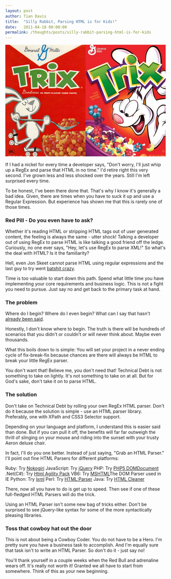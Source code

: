 ```yaml
---
layout: post
author: Tian Davis
title:  "Silly Rabbit, Parsing HTML is for Kids!"
date:   2011-04-18 00:00:00
permalink: /thoughts/posts/silly-rabbit-parsing-html-is-for-kids
---
```


![trix](/images/trix.jpg)

If I had a nickel for every time a developer says, "Don't worry, I'll just whip up a RegEx and parse that HTML in no time." I'd retire right this very second. I've grown less and less shocked over the years. Still I'm left surprised every time.

To be honest, I've been there done that. That's why I know it's generally a bad idea. Given, there are times when you have to suck it up and use a Regular Expression. But experience has shown me that this is rarely one of those times.

### Red Pill - Do you even have to ask?

Whether it's reading HTML or stripping HTML tags out of user generated content, the feeling is always the same - utter shock!
Talking a developer out of using RegEx to parse HTML is like talking a good friend off the ledge. Curiously, no one ever says, "Hey, let's use RegEx to parse XML!" So what's the deal with HTML? Is it the familiarity?

Hell, even Jon Skeet cannot parse HTML using regular expressions and the last guy to try went [batshit crazy][1].

Time is too valuable to start down this path. Spend what little time you have implementing your core requirements and business logic. This is not a fight you need to pursue. Just say no and get back to the primary task at hand.

### The problem

Where do I begin? Where do I even begin? What can I say that hasn't [already been said][2].

Honestly, I don't know where to begin. The truth is there will be hundreds of scenarios that you didn't or couldn't or will never think about. Maybe even thousands.

What this boils down to is simple: You will set your project in a never ending cycle of fix-break-fix because chances are there will always be HTML to break your little RegEx parser.

You don't want that! Believe me, you don't need that! Technical Debt is not something to take on lightly. It's not something to take on at all. But for God's sake, don't take it on to parse HTML.

### The solution

Don't take on Technical Debt by rolling your own RegEx HTML parser. Don't do it because the solution is simple - use an HTML parser library. Preferably, one with XPath and CSS3 Selector support.

Depending on your language and platform, I understand this is easier said than done. But if you can pull it off, the benefits will far far outweigh the thrill of slinging on your mouse and riding into the sunset with your trusty Aeron deluxe chair.

In fact, I'll do you one better. Instead of just saying, "Grab an HTML Parser." I'll point out fine HTML Parsers for different platforms:

Ruby: Try [Nokogiri][3]
JavaScript: Try [jQuery][4]
PHP: Try [PHP5 DOMDocument][5]
.Net(C#): Try [Html Agility Pack][6]
VB6: Try [MSHTML][7]The DOM Parser used in IE
Python: Try [lxml][8]
Perl: Try [HTML:Parser][9]
Java: Try [HTML Cleaner][10]

There, now all you have to do is get up to speed. Then see if one of these full-fledged HTML Parsers will do the trick.

Using an HTML Parser isn't some new bag of tricks either. Don't be surprised to see jQuery-like syntax for some of the more syntactically pleasing libraries.

### Toss that cowboy hat out the door

This is not about being a Cowboy Coder. You do not have to be a Hero. I'm pretty sure you have a business task to accomplish. And I'm equally sure that task isn't to write an HTML Parser. So don't do it - just say no!

You'll thank yourself in a couple weeks when the Red Bull and adrenaline wears off. It's really not worth it! Granted we all have to start from somewhere. Think of this as your new beginning.


  [1]: http://www.codinghorror.com/blog/2009/11/parsing-html-the-cthulhu-way.html
  [2]: http://stackoverflow.com/questions/1732348/regex-match-open-tags-except-xhtml-self-contained-tags#answer-1732454
  [3]: http://nokogiri.org/
  [4]: http://jquery.com/
  [5]: http://docs.php.net/manual/en/domdocument.loadhtml.php
  [6]: http://htmlagilitypack.codeplex.com/
  [7]: http://www.codeguru.com/vb/vb_internet/html/article.php/c4815
  [8]: http://lxml.de/xpathxslt.html
  [9]: http://search.cpan.org/~gaas/HTML-Parser-3.68/Parser.pm
  [10]: http://htmlcleaner.sourceforge.net/
